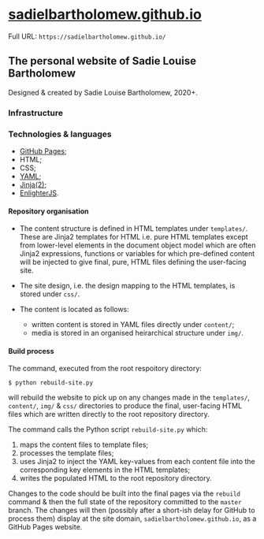 # [sadielbartholomew.github.io](https://sadielbartholomew.github.io/)

Full URL: ``https://sadielbartholomew.github.io/``


## The personal website of Sadie Louise Bartholomew

Designed & created by Sadie Louise Bartholomew, 2020+.


### Infrastructure


### Technologies & languages

* [GitHub Pages](https://pages.github.com/);
* HTML;
* CSS;
* [YAML](https://yaml.org/);
* [Jinja(2)](https://jinja.palletsprojects.com/en/2.11.x/intro/);
* [EnlighterJS](https://enlighterjs.org/).


#### Repository organisation

* The content structure is defined in HTML templates under ``templates/``.
  These are Jinja2 templates for HTML i.e. pure HTML templates except from
  lower-level elements in the document object model which are often Jinja2
  expressions, functions or variables for which pre-defined content will be
  injected to give final, pure, HTML files defining the user-facing site.

* The site design, i.e. the design mapping to the HTML templates, is stored
  under ``css/``.

* The content is located as follows:
  * written content is stored in YAML files directly under ``content/``;
  * media is stored in an organised heirarchical structure under ``img/``.


#### Build process

The command, executed from the root respoitory directory:

```console
$ python rebuild-site.py
```

will rebuild the website to pick up on any changes made in the ``templates/``,
``content/``, ``img/`` & ``css/`` directories to produce the final, user-facing
HTML files which are written directly to the root repository directory.

The command calls the Python script ``rebuild-site.py`` which:
  1. maps the content files to template files;
  2. processes the template files;
  3. uses Jinja2 to inject the YAML key-values from each content file into
     the corresponding key elements in the HTML templates;
  4. writes the populated HTML to the root repository directory.


Changes to the code should be built into the final pages via the ``rebuild``
command & then the full state of the repository committed to the ``master``
branch. The changes will then (possibly after a short-ish delay for GitHub to
process them) display at the site domain, ``sadielbartholomew.github.io``,
as a GitHub Pages website.
